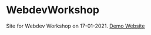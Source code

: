 # WebdevWorkshop
Site for Webdev Workshop on 17-01-2021.
<a href="https://techieshouvik.github.io/WebdevWorkshop/">Demo Website</a>
